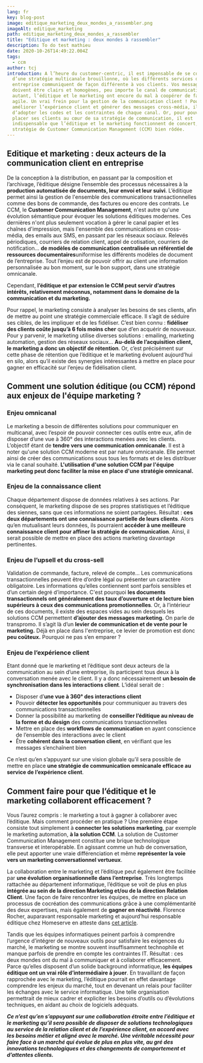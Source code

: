 ```yaml
---
lang: fr
key: blog-post
image: editique_marketing_deux_mondes_a_rassembler.png
imageAlt: editique_marketing
path: editique_marketing_deux_mondes_a_rassembler
title: "Editique et marketing : deux mondes à rassembler"
description: To do test mathieu
date: 2020-10-26T14:49:22.004Z
tags:
  - ccm
author: tcj
introduction: A l’heure du customer-centric, il est impensable de se contenter
  d’une stratégie multicanale brouillonne, où les différents services de votre
  entreprise communiquent de façon différente à vos clients. Vos messages
  doivent être clairs et homogènes, peu importe le canal de communication. Pour
  autant, l’éditique et le marketing ont encore du mal à coopérer de façon
  agile. Un vrai frein pour la gestion de la communication client ! Pour
  améliorer l’expérience client et générer des messages cross-média, il convient
  d’adopter les codes et les contraintes de chaque canal. Or, pour pouvoir
  placer ses clients au cœur de sa stratégie de communication, il est
  indispensable que l’éditique et le marketing fonctionnent de concert, dans une
  stratégie de Customer Communication Management (CCM) bien rôdée.
---
```

## Editique et marketing : deux acteurs de la communication client en entreprise

De la conception à la distribution, en passant par la composition et l’archivage, l’éditique désigne l’ensemble des processus nécessaires à la **production automatisée de documents, leur envoi et leur suivi**. L’éditique permet ainsi la gestion de l'ensemble des communications transactionnelles comme des bons de commande, des factures ou encore des contrats. Le CCM, le **Customer Communication Management**, n'est autre qu'une évolution sémantique pour évoquer les solutions éditiques modernes. Ces dernières n'ont plus seulement vocation à gérer le canal papier et les chaînes d'impression, mais l'ensemble des communications en cross-média, des emails aux SMS, en passant par les réseaux sociaux. Relevés périodiques, courriers de relation client, appel de cotisation, courriers de notification… **de modèles de communication centralisée un référentiel de ressources documentaires**uniformise les différents modèles de document de l’entreprise. Tout l’enjeu est de pouvoir offrir au client une information personnalisée au bon moment, sur le bon support, dans une stratégie omnicanale.

Cependant, **l’éditique et par extension le CCM peut servir d’autres intérêts, relativement méconnus, notamment dans le domaine de la communication et du marketing.**

Pour rappel, le marketing consiste à analyser les besoins de ses clients, afin de mettre au point une stratégie commerciale efficace. Il s’agit de séduire ses cibles, de les impliquer et de les fidéliser. C’est bien connu : **fidéliser des clients coûte jusqu’à 6 fois moins cher** que d’en acquérir de nouveaux. Pour y parvenir, le marketing utilise diverses solutions : emailing, marketing automation, gestion des réseaux sociaux… **Au-delà de l’acquisition client, le marketing a donc un objectif de rétention**. Or, c’est précisément sur cette phase de rétention que l’éditique et le marketing évoluent aujourd’hui en silo, alors qu’il existe des synergies intéressantes à mettre en place pour gagner en efficacité sur l’enjeu de fidélisation client.

## Comment une solution éditique (ou CCM) répond aux enjeux de l'équipe marketing ?

### Enjeu omnicanal

Le marketing a besoin de différentes solutions pour communiquer en multicanal, avec l’espoir de pouvoir connecter ces outils entre eux, afin de disposer d’une vue à 360° des interactions menées avec les clients. L’objectif étant de **tendre vers une communication omnicanale**. Il est à noter qu'une solution CCM moderne est par nature omnicanale. Elle permet ainsi de créer des communications sous tous les formats et de les distribuer via le canal souhaité. **L'utilisation d'une solution CCM par l'équipe marketing peut donc faciliter la mise en place d'une stratégie omnicanal.**

### Enjeu de la connaissance client

Chaque département dispose de données relatives à ses actions. Par conséquent, le marketing dispose de ses propres statistiques et l’éditique des siennes, sans que ces informations ne soient partagées. Résultat : **ces deux départements ont une connaissance partielle de leurs clients**. Alors qu’en mutualisant leurs données, ils pourraient **accéder à une meilleure connaissance client pour affiner la stratégie de communication**. Ainsi, il serait possible de mettre en place des actions marketing davantage pertinentes.

### Enjeu de l’upsell et du cross-sell

Validation de commande, facture, relevé de compte… Les communications transactionnelles peuvent être d’ordre légal ou présenter un caractère obligatoire. Les informations qu’elles contiennent sont parfois sensibles et d’un certain degré d’importance. C'est pourquoi **les documents transactionnels ont généralement des taux d’ouverture et de lecture bien supérieurs à ceux des communications promotionnelles**. Or, à l’intérieur de ces documents, il existe des espaces vides au sein desquels les solutions CCM permettent **d’ajouter des messages marketing.** On parle de transpromo. Il s’agit là d’un **levier de communication et de vente pour le marketing.** Déjà en place dans l'entreprise, ce levier de promotion est donc **peu coûteux.** Pourquoi ne pas s’en emparer ?

### Enjeu de l’expérience client

Etant donné que le marketing et l’éditique sont deux acteurs de la communication au sein d’une entreprise, ils participent tous deux à la conversation menée avec le client. Il y a donc nécessairement **un besoin de synchronisation dans les interactions client**. L’idéal serait de :

* Disposer d’**une vue à 360° des interactions client**
* Pouvoir **détecter les opportunités** pour communiquer au travers des communications transactionnelles
* Donner la possibilité au marketing de **conseiller l’éditique au niveau de la forme et du design** des communications transactionnelles
* Mettre en place des **workflows de communication** en ayant conscience de l’ensemble des interactions avec le client
* Être **cohérent dans la conversation** **client**, en vérifiant que les messages s’enchaînent bien

Ce n’est qu’en s’appuyant sur une vision globale qu’il sera possible de mettre en place **une stratégie de communication omnicanale efficace au service de l’expérience client**.

## Comment faire pour que l’éditique et le marketing collaborent efficacement ?

Vous l’aurez compris : le marketing a tout à gagner à collaborer avec l’éditique. Mais comment procéder en pratique ? Une première étape consiste tout simplement à **connecter les solutions marketing**, par exemple le marketing automation, **à la solution CCM**. La solution de Customer Communication Management constitue une brique technologique transverse et interopérable. En agissant comme un hub de conversation, elle peut apporter une vraie différenciation et même **représenter la voie vers un marketing conversationnel vertueux**.

La collaboration entre le marketing et l’éditique peut également être facilitée par **une évolution organisationnelle dans l’entreprise**. Très longtemps rattachée au département informatique, l’éditique se voit de plus en plus **intégrée au sein de la direction Marketing et/ou de la direction Relation Client**. Une façon de faire rencontrer les équipes, de mettre en place un processus de cocréation des communications grâce à une complémentarité des deux expertises, mais également de **gagner en réactivité**. Florence Rocher, auparavant responsable marketing et aujourd’hui responsable éditique chez Homeserve en atteste dans [cet article](https://www.docaufutur.fr/2017/04/02/portrait-femme-responsable-editique-florence-rocher-homeserve-mail-quality-club/).

Tandis que les équipes informatiques peinent parfois à comprendre l’urgence d’intégrer de nouveaux outils pour satisfaire les exigences du marché, le marketing se montre souvent insuffisamment technophile et manque parfois de prendre en compte les contraintes IT. Résultat : ces deux mondes ont du mal à communiquer et à collaborer efficacement. Parce qu’elles disposent d’un solide background informatique, **les équipes éditique ont un vrai rôle d’intermédiaire à jouer**. En travaillant de façon rapprochée avec le marketing, l’éditique pourrait en effet davantage comprendre les enjeux du marché, tout en devenant un relais pour faciliter les échanges avec le service informatique. Une telle organisation permettrait de mieux cadrer et expliciter les besoins d’outils ou d’évolutions techniques, en aidant au choix de logiciels adéquats. 

***Ce n’est qu’en s’appuyant sur une collaboration étroite entre l’éditique et le marketing qu’il sera possible de disposer de solutions technologiques au service de la relation client et de l’expérience client, en accord avec les besoins métier et aligné avec le marché. Une véritable nécessité pour faire face à un marché qui évolue de plus en plus vite, au gré des innovations technologiques et des changements de comportement et d’attentes clients.***